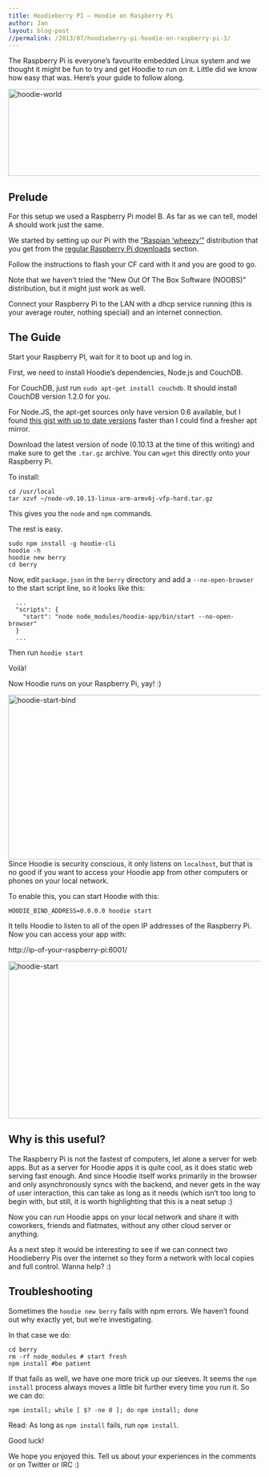 ```yaml
---
title: Hoodieberry PI — Hoodie on Raspberry Pi
author: Jan
layout: blog-post
//permalink: /2013/07/hoodieberry-pi-hoodie-on-raspberry-pi-3/
---
```

The Raspberry Pi is everyone’s favourite embedded Linux system and we thought it might be fun to try and get Hoodie to run on it. Little did we know how easy that was. Here’s your guide to follow along.

<a href="http://blog.hood.ie/wp-content/uploads/2013/07/hoodie-world.png" rel="lightbox[184]" title="Hoodieberry PI — Hoodie on Raspberry Pi"><img src="http://blog.hood.ie/wp-content/uploads/2013/07/hoodie-world-750x205.png" alt="hoodie-world" width="640" height="174" class="alignnone size-large wp-image-185" /></a>
## Prelude

For this setup we used a Raspberry Pi model B. As far as we can tell, model A should work just the same.

We started by setting up our Pi with the [“Raspian ‘wheezy’”][1] distribution that you get from the [regular Raspberry Pi downloads][1] section.

Follow the instructions to flash your CF card with it and you are good to go.

Note that we haven’t tried the “New Out Of The Box Software (NOOBS)” distribution, but it might just work as well.

Connect your Raspberry Pi to the LAN with a dhcp service running (this is your average router, nothing special) and an internet connection.

## The Guide

Start your Raspberry PI, wait for it to boot up and log in.

First, we need to install Hoodie’s dependencies, Node.js and CouchDB.

For CouchDB, just run `sudo apt-get install couchdb`. It should install CouchDB version 1.2.0 for you.

For Node.JS, the apt-get sources only have version 0.6 available, but I found [this gist with up to date versions][2] faster than I could find a fresher apt mirror.

Download the latest version of node (0.10.13 at the time of this writing) and make sure to get the `.tar.gz` archive. You can `wget` this directly onto your Raspberry Pi.

To install:

<pre><code class="language-none">cd /usr/local
tar xzvf ~/node-v0.10.13-linux-arm-armv6j-vfp-hard.tar.gz
</code></pre>

This gives you the `node` and `npm` commands.

The rest is easy.

<pre><code class="language-none">sudo npm install -g hoodie-cli
hoodie -h
hoodie new berry
cd berry
</code></pre>

Now, edit `package.json` in the `berry` directory and add a `--no-open-browser` to the start script line, so it looks like this:

<pre><code class="language-none">  ...
  "scripts": {
    "start": "node node_modules/hoodie-app/bin/start --no-open-browser"
  }
  ...
</code></pre>

Then run `hoodie start`

Voilà!

Now Hoodie runs on your Raspberry Pi, yay! :)

<a href="http://blog.hood.ie/wp-content/uploads/2013/07/hoodie-start-bind.png" rel="lightbox[184]" title="Hoodieberry PI — Hoodie on Raspberry Pi"><img src="http://blog.hood.ie/wp-content/uploads/2013/07/hoodie-start-bind-750x386.png" alt="hoodie-start-bind" width="640" height="329" class="alignnone size-large wp-image-187" /></a>
Since Hoodie is security conscious, it only listens on `localhost`, but that is no good if you want to access your Hoodie app from other computers or phones on your local network.

To enable this, you can start Hoodie with this:

<pre><code class="language-none">HOODIE_BIND_ADDRESS=0.0.0.0 hoodie start
</code></pre>

It tells Hoodie to listen to all of the open IP addresses of the Raspberry Pi. Now you can access your app with:

http://ip-of-your-raspberry-pi:6001/

<a href="http://blog.hood.ie/wp-content/uploads/2013/07/hoodie-start.png" rel="lightbox[184]" title="Hoodieberry PI — Hoodie on Raspberry Pi"><img src="http://blog.hood.ie/wp-content/uploads/2013/07/hoodie-start-750x370.png" alt="hoodie-start" width="640" height="315" class="alignnone size-large wp-image-186" /></a>
## Why is this useful?

The Raspberry Pi is not the fastest of computers, let alone a server for web apps. But as a server for Hoodie apps it is quite cool, as it does static web serving fast enough. And since Hoodie itself works primarily in the browser and only asynchronously syncs with the backend, and never gets in the way of user interaction, this can take as long as it needs (which isn’t too long to begin with, but still, it is worth highlighting that this is a neat setup :)

Now you can run Hoodie apps on your local network and share it with coworkers, friends and flatmates, without any other cloud server or anything.

As a next step it would be interesting to see if we can connect two Hoodieberry Pis over the internet so they form a network with local copies and full control. Wanna help? :)

## Troubleshooting

Sometimes the `hoodie new berry` fails with npm errors. We haven’t found out why exactly yet, but we’re investigating.

In that case we do:

<pre><code class="language-none">cd berry
rm -rf node_modules # start fresh
npm install #be patient
</code></pre>

If that fails as well, we have one more trick up our sleeves. It seems the `npm install` process always moves a little bit further every time you run it. So we can do:

<pre><code class="language-none">npm install; while [ $? -ne 0 ]; do npm install; done
</code></pre>

Read: As long as `npm install` fails, run `npm install`.

Good luck!

We hope you enjoyed this. Tell us about your experiences in the comments or on Twitter or IRC :)

 [1]: http://www.raspberrypi.org/downloads
 [2]: https://gist.github.com/adammw/3245130/
